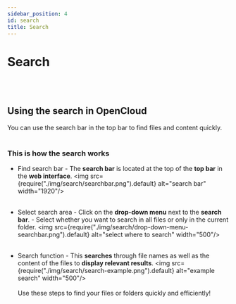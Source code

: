 ```yaml
---
sidebar_position: 4
id: search
title: Search
---
```


# Search

<br/><br/>

## Using the search in OpenCloud

You can use the search bar in the top bar to find files and content quickly.
<br/><br/>

### This is how the search works

- Find search bar - The **search bar** is located at the top of the **top bar** in the **web interface**.
  <img src={require("./img/search/searchbar.png").default} alt="search bar" width="1920"/>
  <br/><br/>

- Select search area - Click on the **drop-down menu** next to the **search bar**. - Select whether you want to search in all files or only in the current folder.
  <img src={require("./img/search/drop-down-menu-searchbar.png").default} alt="select where to search" width="500"/>
  <br/><br/>
- Search function - This **searches** through file names as well as the content of the files to **display relevant results**.
  <img src={require("./img/search/search-example.png").default} alt="example search" width="500"/>
  <br/><br/>
  Use these steps to find your files or folders quickly and efficiently!
